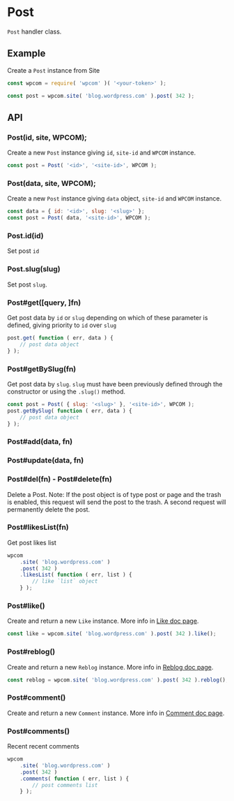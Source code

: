 # Post

`Post` handler class.

## Example

Create a `Post` instance from Site

```js
const wpcom = require( 'wpcom' )( '<your-token>' );

const post = wpcom.site( 'blog.wordpress.com' ).post( 342 );
```

## API

### Post(id, site, WPCOM);

Create a new `Post` instance giving `id`, `site-id` and `WPCOM` instance.

```js
const post = Post( '<id>', '<site-id>', WPCOM );
```

### Post(data, site, WPCOM);

Create a new `Post` instance giving `data` object, `site-id` and `WPCOM` instance.

```js
const data = { id: '<id>', slug: '<slug>' };
const post = Post( data, '<site-id>', WPCOM );
```

### Post.id(id)

Set post `id`

### Post.slug(slug)

Set post `slug`.

### Post#get([query, ]fn)

Get post data by `id` or `slug` depending on which of these parameter is
defined, giving priority to `id` over `slug`

```js
post.get( function ( err, data ) {
	// post data object
} );
```

### Post#getBySlug(fn)

Get post data by `slug`. `slug` must have been previously defined through the
constructor or using the `.slug()` method.

```js
const post = Post( { slug: '<slug>' }, '<site-id>', WPCOM );
post.getBySlug( function ( err, data ) {
	// post data object
} );
```

### Post#add(data, fn)

### Post#update(data, fn)

### Post#del(fn) - Post#delete(fn)

Delete a Post. Note: If the post object is of type post or page and the trash
is enabled, this request will send the post to the trash. A second request will
permanently delete the post.

### Post#likesList(fn)

Get post likes list

```js
wpcom
	.site( 'blog.wordpress.com' )
	.post( 342 )
	.likesList( function ( err, list ) {
		// like `list` object
	} );
```

### Post#like()

Create and return a new `Like` instance.
More info in [Like doc page](./like.md).

```js
const like = wpcom.site( 'blog.wordpress.com' ).post( 342 ).like();
```

### Post#reblog()

Create and return a new `Reblog` instance.
More info in [Reblog doc page](./reblog.md).

```js
const reblog = wpcom.site( 'blog.wordpress.com' ).post( 342 ).reblog();
```

### Post#comment()

Create and return a new `Comment` instance.
More info in [Comment doc page](./comment.md).

### Post#comments()

Recent recent comments

```js
wpcom
	.site( 'blog.wordpress.com' )
	.post( 342 )
	.comments( function ( err, list ) {
		// post comments list
	} );
```
